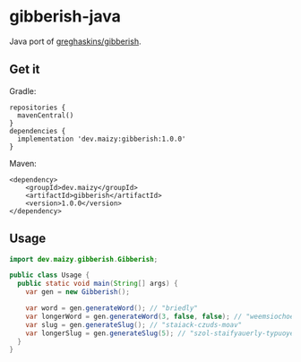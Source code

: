 # gibberish-java

Java port of [greghaskins/gibberish](https://github.com/greghaskins/gibberish/).

## Get it

Gradle:

```
repositories {
  mavenCentral()
}
dependencies {
  implementation 'dev.maizy:gibberish:1.0.0'
}
```

Maven:

```
<dependency>
    <groupId>dev.maizy</groupId>
    <artifactId>gibberish</artifactId>
    <version>1.0.0</version>
</dependency>
```

## Usage

```java
import dev.maizy.gibberish.Gibberish;

public class Usage {
  public static void main(String[] args) {
    var gen = new Gibberish();

    var word = gen.generateWord(); // "briedly"
    var longerWord = gen.generateWord(3, false, false); // "weemsiochoerg"
    var slug = gen.generateSlug(); // "staiack-czuds-moav"
    var longerSlug = gen.generateSlug(5); // "szol-staifyauerly-typuoyeuff-kheuwnian-hyeaunn"
  }
}
```
